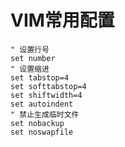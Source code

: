 # VIM常用配置

<pre><code>" 设置行号
set number
" 设置缩进
set tabstop=4
set softtabstop=4
set shiftwidth=4
set autoindent
" 禁止生成临时文件
set nobackup
set noswapfile
</pre></code>
